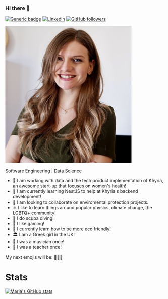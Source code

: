 ### Hi there 👋

[![Generic badge](https://img.shields.io/website?label=https://punchyou.github.io/&style=flat-square&url=https://punchyou.github.io)](https://punchyou.github.io/)
[![Linkedin](https://img.shields.io/badge/-LinkedIn-222222?style=flat-square&logo=Linkedin&logoColor=blue&link=https://www.linkedin.com/in/louiskueh/)](https://www.linkedin.com/in/maria-pantsiou/)
[![GitHub followers](https://img.shields.io/github/followers/punchyou.svg?style=social&label=Follow&maxAge=2592000)](https://github.com/louiskueh?tab=followers)

<img src="https://raw.githubusercontent.com/Punchyou/punchyou/master/maria.JPG" alt="drawing" width="400"/>

Software Engineering | Data Science

- 🔭 I am working with data and the tech product implementation of Khyria, an awesome start-up that focuses on women's health!
- 🥾 I am currently learning NestJS to help at Khyria's backend development!
- 👯 I am looking to collaborate on enviromental protection projects.
- ⚛️ I like to learn things around popular physics, climate change, the LGBTQ+ community!
- 🤿 I do scuba diving!
- 🎩 I like gaming!
- 🌱 I currently learn how to be more eco friendly!
- 🏛 I am a Greek girl in the UK!
- 🎵 I was a musician once!
- 👒 I was a teacher once!

My next emojis will be: 🧤🧦🧣

# Stats

[![Maria's GitHub stats](https://github-readme-stats.vercel.app/api?username=punchyou&show_icons=true&theme=dark)](https://github.com/anuraghazra/github-readme-stats)
